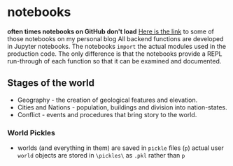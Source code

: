 # notebooks

__often times notebooks on GitHub don't load__ [Here is the link](http://williamjeffreyharding.com/blog/?article=Generating_a_Random_World_Map_in_Python.html&utm_source=github&utm_medium=readme&utm_campaign=blogs) to some of those notebooks on my personal blog
All backend functions are developed in Jupyter notebooks. The notebooks `import` the actual modules used in the production code. The only difference is that the notebooks provide a REPL run-through of each function so that it can be examined and documented. 

## Stages of the world
* Geography - the creation of geological features and elevation.
* Cities and Nations - population, buildings and division into nation-states.
* Conflict - events and procedures that bring story to the world. 

### World Pickles
* worlds (and everything in them) are saved in `pickle` files (`p`)
actual user `world` objects are stored in `\pickles\` as `.pkl` rather than `p`

